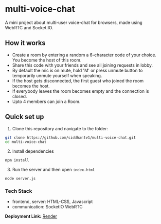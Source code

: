 # multi-voice-chat
A mini project about multi-user voice-chat for browsers, made using WebRTC and Socket.IO.

## How it works
- Create a room by entering a random a 6-character code of your choice. You become the host of this room.
- Share this code with your friends and see all joining requests in lobby.
- By default the mic is on mute, hold 'M' or press unmute button to temporarily unmute yourself when speaking.
- If the host gets disconnected, the first guest who joined the room becomes the host.
- If everybody leaves the room becomes empty and the connection is closed.
- Upto 4 members can join a Room.

## Quick set up
1. Clone this repository and navigate to the folder:
```sh
git clone https://github.com/siddhantv1/multi-voice-chat.git
cd multi-voice-chat
```
2. Install dependencies
```sh
npm install
```

3. Run the server and then open `index.html` 
```sh
node server.js
```
### Tech Stack
- frontend, server: HTML-CSS, Javascript
- communication: SocketIO WebRTC

**Deployment Link:** 
[Render](https://multi-voice-chat.onrender.com)
